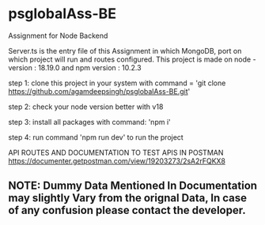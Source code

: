 # psglobalAss-BE
Assignment for Node Backend

Server.ts is the entry file of this Assignment in which MongoDB, port on which project will run and routes configured.
This project is made on node -version : 18.19.0 and npm version : 10.2.3

step 1: clone this project in your system with command = 'git clone https://github.com/agamdeepsingh/psglobalAss-BE.git'

step 2: check your node version better with v18

step 3: install all packages with command: 'npm i'

step 4: run command 'npm run dev' to run the project

API ROUTES AND DOCUMENTATION TO TEST APIS IN POSTMAN
https://documenter.getpostman.com/view/19203273/2sA2rFQKX8


## NOTE: Dummy Data Mentioned In Documentation may slightly Vary from the orignal Data, In case of any confusion please contact the developer.
